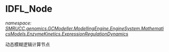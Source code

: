 ﻿# IDFL_Node
_namespace: [SMRUCC.genomics.GCModeller.ModellingEngine.EngineSystem.MathematicsModels.EnzymeKinetics.ExpressionRegulationDynamics](./index.md)_

动态模糊逻辑计算节点




